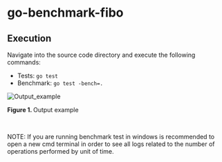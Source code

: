 # go-benchmark-fibo

## Execution
Navigate into the source code directory and execute the following commands: <br>

* Tests: `go test`
* Benchmark: `go test -bench=.`

![Output_example](https://github.com/rcgc/go-benchmark-fibo/blob/master/images/screenshot.jpg)
<p><b>Figure 1. </b>Output example</p><br>

NOTE: If you are running benchmark test in windows is recommended to open a new cmd terminal in order to see all logs related to the number of operations performed by unit of time.
